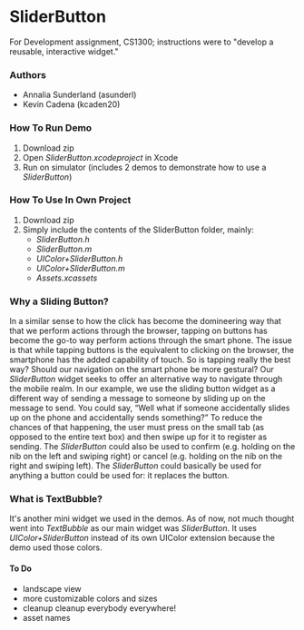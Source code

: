 # SliderButton
For Development assignment, CS1300; instructions were to "develop a reusable, interactive widget."

### Authors
* Annalia Sunderland (asunderl)
* Kevin Cadena (kcaden20)

### How To Run Demo
1. Download zip
2. Open _SliderButton.xcodeproject_ in Xcode
3. Run on simulator (includes 2 demos to demonstrate how to use a _SliderButton_)

### How To Use In Own Project
1. Download zip
2. Simply include the contents of the SliderButton folder, mainly:
    * _SliderButton.h_
    * _SliderButton.m_
    * _UIColor+SliderButton.h_
    * _UIColor+SliderButton.m_
    * _Assets.xcassets_

### Why a Sliding Button?
In a similar sense to how the click has become the domineering way that that we perform actions through the browser, tapping on buttons has become the go-to way perform actions through the smart phone. The issue is that while tapping buttons is the equivalent to clicking on the browser, the smartphone has the added capability of touch. So is tapping really the best way? Should our navigation on the smart phone be more gestural? Our _SliderButton_ widget seeks to offer an alternative way to navigate through the mobile realm. In our example, we use the sliding button widget as a different way of sending a message to someone by sliding up on the message to send. You could say, “Well what if someone accidentally slides up on the phone and accidentally sends something?” To reduce the chances of that happening, the user must press on the small tab (as opposed to the entire text box) and then swipe up for it to register as sending. The _SliderButton_ could also be used to confirm (e.g. holding on the nib on the left and swiping right) or cancel (e.g. holding on the nib on the right and swiping left). The _SliderButton_ could basically be used for anything a button could be used for: it replaces the button. 

### What is TextBubble?
It's another mini widget we used in the demos. As of now, not much thought went into _TextBubble_ as our main widget was _SliderButton_. It uses _UIColor+SliderButton_ instead of its own UIColor extension because the demo used those colors.

#### To Do
* landscape view
* more customizable colors and sizes
* cleanup cleanup everybody everywhere!
* asset names